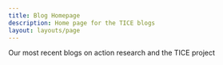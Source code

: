 ```yaml
---
title: Blog Homepage
description: Home page for the TICE blogs
layout: layouts/page
---
```


Our most recent blogs on action research and the TICE project